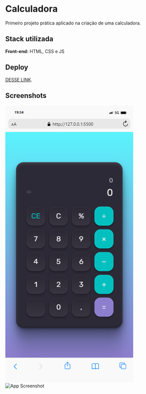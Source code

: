 # Calculadora

Primeiro projeto prática aplicado na criação de uma calculadora.


## Stack utilizada

**Front-end:** HTML, CSS e JS


## Deploy

[DESSE LINK](https://felipepleao.github.io/practical-PersonalProjects/01-calculadora/).

## Screenshots

![App Screenshot](preview.png)
![App Screenshot](preview2.gif)